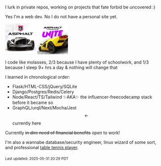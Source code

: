 <!-- ### Hi there 👋 -->

I lurk in private repos, working on projects that fate forbid be uncovered :) 

Yes I'm a web dev. No I do not have a personal site yet.

<div style="display: inline"> 
  <img height="100px" width="100px" src="https://raw.githubusercontent.com/crimsonpython24/crimsonpython24/refs/heads/main/asphalt9.webp"/>
  <img height="100px" width="100px" src="https://raw.githubusercontent.com/crimsonpython24/crimsonpython24/refs/heads/main/asphaltlu.webp"/>
</div>

I code like molasses, 2/3 because I have plenty of schoolwork, and 1/3 because I sleep 9+ hrs a day & nothing will change that

I learned in chronological order:
 - Flask/HTML-CSS/jQuery/SQLite
 - Django/Postgres/Redis/Celery
 - Node/React/TS/Tailwind ✨AKA✨ the influencer-freecodecamp stack before it became so
 - GraphQL/urql/Next/Mocha/Jest $$\leftarrow$$ currently here

Currently ~~in dire need of financial benefits~~ open to work!

I'm also a wannabe database/security engineer, linux wizard of some sort, and professional <a target="_blank" href="https://www.tabletennisdaily.com/forum/members/crimsonpython24.104645/#about">table tennis player</a>.

<sub>Last updated: 2025-05-31 20:29 PDT</sub>

<!--
**crimsonpython24/crimsonpython24** is a ✨ _special_ ✨ repository because its `README.md` (this file) appears on your GitHub profile.

Here are some ideas to get you started:

- 🔭 I’m currently working on ...
- 🌱 I’m currently learning ...
- 👯 I’m looking to collaborate on ...
- 🤔 I’m looking for help with ...
- 💬 Ask me about ...
- 📫 How to reach me: ...
- 😄 Pronouns: ...
- ⚡ Fun fact: ...
-->

